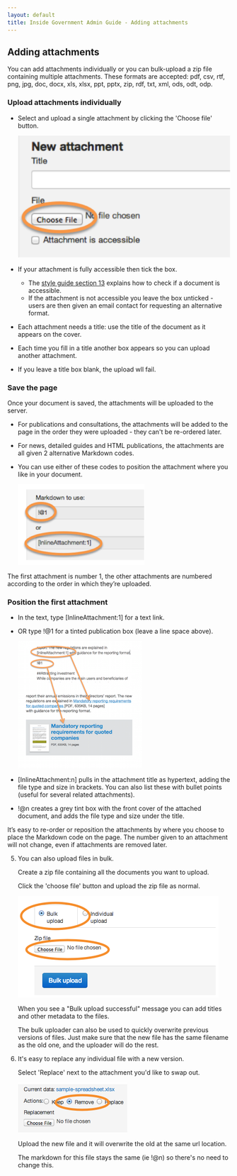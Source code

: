 ```yaml
---
layout: default
title: Inside Government Admin Guide - Adding attachments
---
```


## Adding attachments

You can add attachments individually or you can bulk-upload a zip file containing multiple attachments. These formats are accepted: pdf, csv, rtf, png, jpg, doc, docx, xls, xlsx, ppt, pptx, zip, rdf, txt, xml, ods, odt, odp.


### Upload attachments individually

* Select and upload a single attachment by clicking the 'Choose file' button.

	![Add attachments 1](add-attachments-1.png)

* If your attachment is fully accessible then tick the box.
   * The [style guide section 13](https://www.gov.uk/designprinciples/accessiblepdfs) explains how to check if a document is accessible. 
   * If the attachment is not accessible you leave the box unticked - users are then given an email contact for requesting an alternative format.
* Each attachment needs a title: use the title of the document as it appears on the cover. 
* Each time you fill in a title another box appears so you can upload another attachment.
* If you leave a title box blank, the upload wll fail. 


### Save the page

Once your document is saved, the attachments will be uploaded to the server. 

* For publications and consultations, the attachments will be added to the page in the order they were uploaded - they can't be re-ordered later. 
* For news, detailed guides and HTML publications, the attachments are all given 2 alternative Markdown codes.
* You can use either of these codes to position the attachment where you like in your document.

	![Add attachments 3](add-attachments-3.png)

The first attachment is number 1, the other attachments are numbered according to the order in which they’re uploaded. 

	
### Position the first attachment 

* In the text, type \[InlineAttachment:1\] for a text link.
* OR type !@1 for a tinted publication box (leave a line space above).

	![Add attachments 2](add-attachments-2.png)

* [InlineAttachment:n] pulls in the attachment title as hypertext, adding the file type and size in brackets. You can also list these with bullet points (useful for several related attachments).
* !@n creates a grey tint box with the front cover of the attached document, and adds the file type and size under the title.

It’s easy to re-order or reposition the attachments by where you choose to place the Markdown code on the page. The number given to an attachment will not change, even if attachments are removed later.

5. You can also upload files in bulk.

	Create a zip file containing all the documents you want to upload.

	Click the 'choose file' button and upload the zip file as normal.

	![Add attachments 4](add-attachments-4.png)

	When you see a "Bulk upload successful" message you can add titles and other metadata to the files.

	The bulk uploader can also be used to quickly overwrite previous versions of files. Just make sure that the new file has the same filename as the old one, and the uploader will do the rest.

6. It's easy to replace any individual file with a new version.

	Select 'Replace' next to the attachment you'd like to swap out.

	![Add attachments 5](add-attachments-5.png)

	Upload the new file and it will overwrite the old at the same url location.

	The markdown for this file stays the same (ie !@n) so there's no need to change this.


